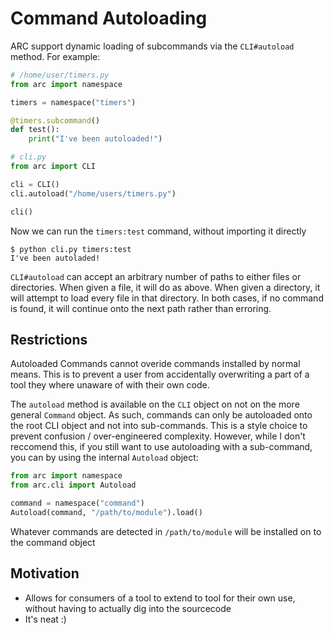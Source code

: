 # Command Autoloading
ARC support dynamic loading of subcommands via the `CLI#autoload` method. For example:

```py x
# /home/user/timers.py
from arc import namespace

timers = namespace("timers")

@timers.subcommand()
def test():
    print("I've been autoloaded!")

```

```py x
# cli.py
from arc import CLI

cli = CLI()
cli.autoload("/home/users/timers.py")

cli()
```
Now we can run the `timers:test` command, without importing it directly
```
$ python cli.py timers:test
I've been autoladed!
```

`CLI#autoload` can accept an arbitrary number of paths to either files or directories. When given a file, it will do as above. When given a directory, it will attempt to load every file in that directory. In both cases, if no command is found, it will continue onto the next path rather than erroring.

## Restrictions
Autoloaded Commands cannot overide commands installed by normal means. This is to prevent a user from accidentally overwriting a part of a tool they where unaware of with their own code.

The `autoload` method is available on the `CLI` object on not on the more general `Command` object. As such, commands can only be autoloaded onto the root CLI object and not into sub-commands. This is a style choice to prevent confusion / over-engineered complexity. However, while I don't reccomend this, if you still want to use autoloading with a sub-command, you can by using the internal `Autoload` object:
```py
from arc import namespace
from arc.cli import Autoload

command = namespace("command")
Autoload(command, "/path/to/module").load()
```
Whatever commands are detected in `/path/to/module` will be installed on to the command object

## Motivation
- Allows for consumers of a tool to extend to tool for their own use, without having to actually dig into the sourcecode
- It's neat :)

